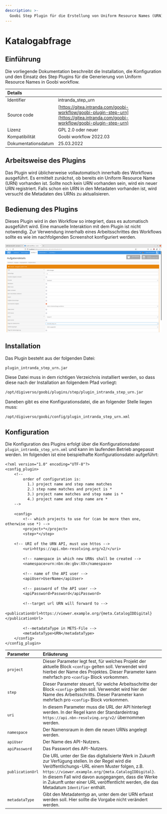 ```yaml
---
description: >-
  Goobi Step Plugin für die Erstellung von Uniform Resource Names (URN).
---
```


# Katalogabfrage


## Einführung
Die vorliegende Dokumentation beschreibt die Installation, die Konfiguration und den Einsatz des Step Plugins für die Generierung von Uniform Resource Names in Goobi workflow.

| Details |  |
| :--- | :--- |
| Identifier | intranda_step_urn |
| Source code | [https://gitea.intranda.com/goobi-workflow/goobi-plugin-step-urn](https://gitea.intranda.com/goobi-workflow/goobi-plugin-step-urn) |
| Lizenz | GPL 2.0 oder neuer |
| Kompatibilität | Goobi workflow 2022.03 |
| Dokumentationsdatum | 25.03.2022 |


## Arbeitsweise des Plugins
Das Plugin wird üblicherweise vollautomatisch innerhalb des Workflows ausgeführt. Es ermittelt zunächst, ob bereits ein Uniform Resource Name (URN) vorhanden ist. Sollte noch kein URN vorhanden sein, wird ein neuer URN registriert. Falls schon ein URN in den Metadaten vorhanden ist, wird versucht die Metadaten des URNs zu aktualisieren.


## Bedienung des Plugins
Dieses Plugin wird in den Workflow so integriert, dass es automatisch ausgeführt wird. Eine manuelle Interaktion mit dem Plugin ist nicht notwendig. Zur Verwendung innerhalb eines Arbeitsschrittes des Workflows sollte es wie im nachfolgenden Screenshot konfiguriert werden.

![Integration des Plugins in den Workflow](../.gitbook/assets/intranda_step_urn_de.png)


## Installation
Das Plugin besteht aus der folgenden Datei:

```text
plugin_intranda_step_urn.jar
```

Diese Datei muss in dem richtigen Verzeichnis installiert werden, so dass diese nach der Installation an folgendem Pfad vorliegt:

```bash
/opt/digiverso/goobi/plugins/step/plugin_intranda_step_urn.jar
```

Daneben gibt es eine Konfigurationsdatei, die an folgender Stelle liegen muss:

```bash
/opt/digiverso/goobi/config/plugin_intranda_step_urn.xml
```


## Konfiguration
Die Konfiguration des Plugins erfolgt über die Konfigurationsdatei `plugin_intranda_step_urn.xml` und kann im laufenden Betrieb angepasst werden. Im folgenden ist eine beispielhafte Konfigurationsdatei aufgeführt:

```markup
<?xml version="1.0" encoding="UTF-8"?>
<config_plugin>
    <!--
        order of configuration is:
          1.) project name and step name matches
          2.) step name matches and project is *
          3.) project name matches and step name is *
          4.) project name and step name are *
	-->

    <config>
        <!-- which projects to use for (can be more then one, otherwise use *) -->
        <project>*</project>
        <step>*</step>

    <!-- URI of the URN API, must use httos -->
		<uri>https://api.nbn-resolving.org/v2/</uri>

		<!-- namespace in which new URNs shall be created -->
		<namespace>urn:nbn:de:gbv:XX</namespace>

		<!-- name of the API user -->
		<apiUser>UserName</apiUser>

		<!-- password of the API user -->
		<apiPassword>Password</apiPassword>

		<!--target url URN will forward to -->
		<publicationUrl>https://viewer.example.org/{meta.CatalogIDDigital}</publicationUrl>

		<!--metadataType in METS-File -->
        <metadataType>URN</metadataType>
    </config>
</config_plugin>
```

| Parameter | Erläuterung |
| :--- | :--- |
| `project` | Dieser Parameter legt fest, für welches Projekt der aktuelle Block `<config>` gelten soll. Verwendet wird hierbei der Name des Projektes. Dieser Parameter kann mehrfach pro `<config>` Block vorkommen. |
| `step` | Dieser Parameter steuert, für welche Arbeitsschritte der Block `<config>` gelten soll. Verwendet wird hier der Name des Arbeitsschritts. Dieser Parameter kann mehrfach pro `<config>` Block vorkommen. |
| `uri` | In diesem Parameter muss die URL der API hinterlegt werden. In der Regel kann der Standardeintrag `https://api.nbn-resolving.org/v2/` übernommen werden.  |
| `namespace` | Der Namensraum in dem die neuen URNs angelegt werden. |
| `apiUser` | Der Name des API-Nutzers. |
| `apiPassword` | Das Passwort des API-Nutzers. |
| `publicationUrl`   | Die URL unter der Sie das digitalisierte Werk in Zukunft zur Verfügung stellen. In der Regel wird die Veröffentlichungs-URL einem Muster folgen, z.B. `https://viewer.example.org/{meta.CatalogIDDigital}`. In diesem Fall wird davon ausgegangen, dass die Werke in Zukunft unter einer URL veröffentlicht werden, die das Metadatum `Identifier` enthält. |
| `metadataType`  | Gibt den Metadatentyp an, unter dem der URN erfasst werden soll. Hier sollte die Vorgabe nicht verändert werden.  |
